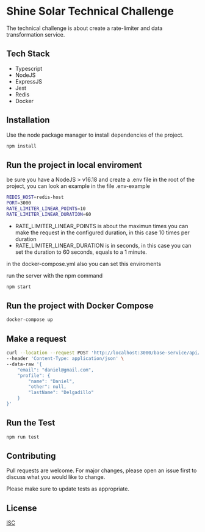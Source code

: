 # Shine Solar Technical Challenge

The technical challenge is about create a rate-limiter and data transformation service.

## Tech Stack

* Typescript
* NodeJS
* ExpressJS
* Jest
* Redis
* Docker

## Installation

Use the node package manager to install dependencies of the project.

```bash
npm install
```

## Run the project in local enviroment

be sure you have a NodeJS > v16.18 and
create a .env file in the root of the project, you can look an example in the file .env-example

```bash
REDIS_HOST=redis-host
PORT=3000
RATE_LIMITER_LINEAR_POINTS=10
RATE_LIMITER_LINEAR_DURATION=60
```

* RATE_LIMITER_LINEAR_POINTS is about the maximun times you can make the request in the configured duration, in this case 10 times per duration
* RATE_LIMITER_LINEAR_DURATION is in seconds, in this case you can set the duration to 60 seconds, equals to a 1 minute.

in the docker-compose.yml also you can set this enviroments

run the server with the npm command
```bash
npm start
```

## Run the project with Docker Compose

```bash
docker-compose up
```

## Make a request

```bash
curl --location --request POST 'http://localhost:3000/base-service/api/v1/public/user' \
--header 'Content-Type: application/json' \
--data-raw '{
    "email": "daniel@gmail.com",
    "profile": {
        "name": "Daniel", 
        "other": null,
        "lastName": "Delgadillo"
    }
}'
```

## Run the Test

```bash
npm run test
```

## Contributing

Pull requests are welcome. For major changes, please open an issue first
to discuss what you would like to change.

Please make sure to update tests as appropriate.

## License

[ISC](https://choosealicense.com/licenses/isc/)